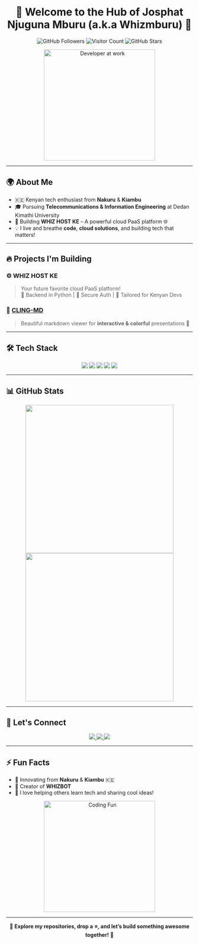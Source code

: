 <h1 align="center">👋 Welcome to the Hub of Josphat Njuguna Mburu (a.k.a <strong>Whizmburu</strong>) 🚀</h1>

<p align="center">
  <img src="https://img.shields.io/github/followers/whizmburu?label=Followers&style=social" alt="GitHub Followers"/>
  <img src="https://profile-counter.glitch.me/whizmburu/count.svg" alt="Visitor Count"/>
  <img src="https://img.shields.io/github/stars/whizmburu?label=Stars&style=social" alt="GitHub Stars"/>
</p>

<p align="center">
  <img src="https://media.giphy.com/media/26FPOz1LJAmRyypCU/giphy.gif" width="300" alt="Developer at work">
</p>

---

## 🌍 About Me
- 🇰🇪 Kenyan tech enthusiast from **Nakuru** & **Kiambu**
- 🎓 Pursuing **Telecommunications & Information Engineering** at Dedan Kimathi University
- 🧠 Building **WHIZ HOST KE** – A powerful cloud PaaS platform 🌐
- 💡 I live and breathe **code**, **cloud solutions**, and building tech that matters!

---

## 🔥 Projects I'm Building
### ⚙️ **WHIZ HOST KE**
> Your future favorite cloud PaaS platform!  
> 🧪 Backend in Python | 🔐 Secure Auth | 🌱 Tailored for Kenyan Devs

### 🧾 [CLING-MD](https://github.com/Whizmburu/Cling-Md)
> Beautiful markdown viewer for **interactive & colorful** presentations 🎨

---

## 🛠️ Tech Stack
<p align="center">
  <img src="https://img.shields.io/badge/Python-3776AB?style=for-the-badge&logo=python&logoColor=white" />
  <img src="https://img.shields.io/badge/JavaScript-F7DF1E?style=for-the-badge&logo=javascript&logoColor=black" />
  <img src="https://img.shields.io/badge/HTML5-E34F26?style=for-the-badge&logo=html5&logoColor=white" />
  <img src="https://img.shields.io/badge/CSS3-1572B6?style=for-the-badge&logo=css3&logoColor=white" />
  <img src="https://img.shields.io/badge/Git-F05032?style=for-the-badge&logo=git&logoColor=white" />
</p>

---

## 📊 GitHub Stats
<p align="center">
  <img src="https://github-readme-stats.vercel.app/api?username=whizmburu&show_icons=true&theme=tokyonight&hide_border=true" width="400" />
  <img src="https://github-readme-stats.vercel.app/api/top-langs/?username=whizmburu&layout=compact&theme=tokyonight&hide_border=true" width="400" />
</p>

---

## 🤝 Let's Connect
<p align="center">
  <a href="https://linkedin.com/in/josphat-njuguna" target="_blank">
    <img src="https://img.shields.io/badge/LinkedIn-0077B5?style=for-the-badge&logo=linkedin&logoColor=white" />
  </a>
  <a href="mailto:whizhostke@gmail.com" target="_blank">
    <img src="https://img.shields.io/badge/Email-D14836?style=for-the-badge&logo=gmail&logoColor=white" />
  </a>
  <a href="https://github.com/whizmburu" target="_blank">
    <img src="https://img.shields.io/badge/GitHub-333?style=for-the-badge&logo=github&logoColor=white" />
  </a>
</p>

---

## ⚡ Fun Facts
- 🧠 Innovating from **Nakuru** & **Kiambu** 🇰🇪
- 🤖 Creator of **WHIZBOT**
- 💬 I love helping others learn tech and sharing cool ideas!

<p align="center">
  <img src="https://media.giphy.com/media/3o6ZsWTtItvi9EFgaE/giphy.gif" width="300" alt="Coding Fun">
</p>

---

<p align="center">
  🌟 <strong>Explore my repositories, drop a ⭐, and let’s build something awesome together!</strong> 🌟
</p>
